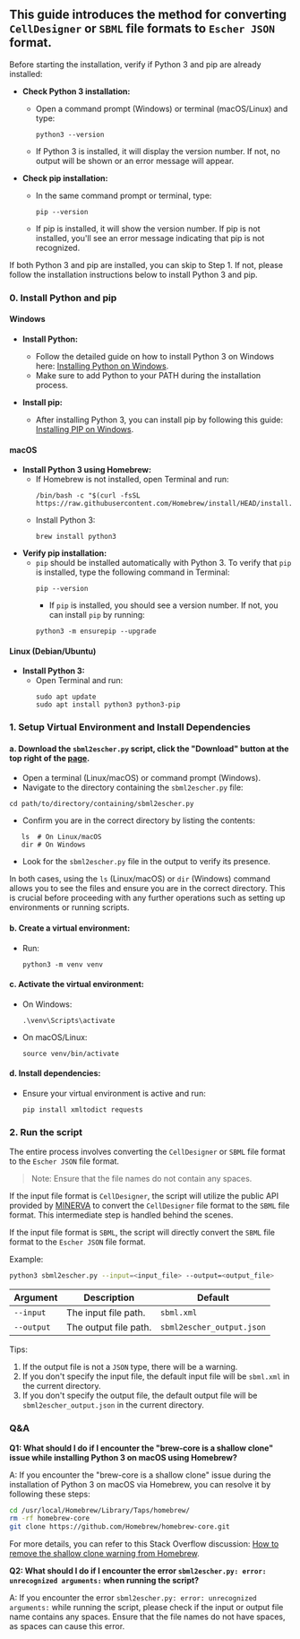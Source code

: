 ## This guide introduces the method for converting `CellDesigner` or `SBML` file formats to `Escher JSON` format.

Before starting the installation, verify if Python 3 and pip are already installed:

- **Check Python 3 installation:**
    - Open a command prompt (Windows) or terminal (macOS/Linux) and type:
      ```
      python3 --version
      ```
    - If Python 3 is installed, it will display the version number. If not, no output will be shown or an error message will appear.


- **Check pip installation:**
    - In the same command prompt or terminal, type:
      ```
      pip --version
      ```
    - If pip is installed, it will show the version number. If pip is not installed, you'll see an error message indicating that pip is not recognized.

If both Python 3 and pip are installed, you can skip to Step 1. If not, please follow the installation instructions below to install Python 3 and pip.


### 0. Install Python and pip

#### Windows
- **Install Python:**
    - Follow the detailed guide on how to install Python 3 on Windows here: [Installing Python on Windows](https://www.dataquest.io/blog/installing-python-on-windows/).
    - Make sure to add Python to your PATH during the installation process.

- **Install pip:**
    - After installing Python 3, you can install pip by following this guide: [Installing PIP on Windows](https://www.dataquest.io/blog/install-pip-windows/).

#### macOS
- **Install Python 3 using Homebrew:**
   - If Homebrew is not installed, open Terminal and run:
     ```
     /bin/bash -c "$(curl -fsSL https://raw.githubusercontent.com/Homebrew/install/HEAD/install.sh)"
     ```
   - Install Python 3:
     ```
     brew install python3
     ```
- **Verify pip installation:**
  - `pip` should be installed automatically with Python 3. To verify that `pip` is installed, type the following command in Terminal:
    ```
    pip --version
    ```
    - If `pip` is installed, you should see a version number. If not, you can install `pip` by running:
    ```
    python3 -m ensurepip --upgrade
    ```

#### Linux (Debian/Ubuntu)
- **Install Python 3:**
   - Open Terminal and run:
     ```
     sudo apt update
     sudo apt install python3 python3-pip
     ```

### 1. Setup Virtual Environment and Install Dependencies

#### a. Download the `sbml2escher.py` script, click the "Download" button at the top right of the [page](https://github.com/opencobra/escher/blob/master/py/io/sbml2escher.py).

- Open a terminal (Linux/macOS) or command prompt (Windows).
- Navigate to the directory containing the `sbml2escher.py` file:
```
cd path/to/directory/containing/sbml2escher.py
```
- Confirm you are in the correct directory by listing the contents: 
```
   ls  # On Linux/macOS
   dir # On Windows
```
- Look for the `sbml2escher.py` file in the output to verify its presence.
    
In both cases, using the `ls` (Linux/macOS) or `dir` (Windows) command allows you to see the files and ensure you are in the correct directory. This is crucial before proceeding with any further operations such as setting up environments or running scripts.

#### b. **Create a virtual environment:**
   - Run:
     ```
     python3 -m venv venv
     ```

#### c. **Activate the virtual environment:**
   - On Windows:
     ```
     .\venv\Scripts\activate
     ```
   - On macOS/Linux:
     ```
     source venv/bin/activate
     ```

#### d. **Install dependencies:**
   - Ensure your virtual environment is active and run:
     ```
     pip install xmltodict requests
     ```

### 2. Run the script

The entire process involves converting the `CellDesigner` or `SBML` file format to the `Escher JSON` file format.

> Note: Ensure that the file names do not contain any spaces.

If the input file format is `CellDesigner`, the script will utilize the public API provided by [MINERVA](https://minerva.pages.uni.lu/doc/api/16.4/index.html) to convert the `CellDesigner` file format to the `SBML` file format. This intermediate step is handled behind the scenes.

If the input file format is `SBML`, the script will directly convert the `SBML` file format to the `Escher JSON` file format.


Example:

```bash
python3 sbml2escher.py --input=<input_file> --output=<output_file>
```

| Argument         | Description            | Default                           |
|------------------|------------------------|-----------------------------------|
| `--input`        | The input file path.   | `sbml.xml`                |
| `--output`       | The output file path.  | `sbml2escher_output.json` |

Tips:

1. If the output file is not a `JSON` type, there will be a warning.
2. If you don't specify the input file, the default input file will be `sbml.xml` in the current directory.
3. If you don't specify the output file, the default output file will be `sbml2escher_output.json` in the
   current directory.

### Q&A

**Q1: What should I do if I encounter the "brew-core is a shallow clone" issue while installing Python 3 on macOS using Homebrew?**

A: If you encounter the "brew-core is a shallow clone" issue during the installation of Python 3 on macOS via Homebrew, you can resolve it by following these steps:

```bash
cd /usr/local/Homebrew/Library/Taps/homebrew/
rm -rf homebrew-core
git clone https://github.com/Homebrew/homebrew-core.git
```

For more details, you can refer to this Stack Overflow discussion: [How to remove the shallow clone warning from Homebrew](https://stackoverflow.com/questions/45782694/how-to-remove-the-shallow-clone-warning-from-homebrew).

**Q2: What should I do if I encounter the error `sbml2escher.py: error: unrecognized arguments:` when running the script?**

A: If you encounter the error `sbml2escher.py: error: unrecognized arguments:` while running the script, please check if the input or output file name contains any spaces. Ensure that the file names do not have spaces, as spaces can cause this error.